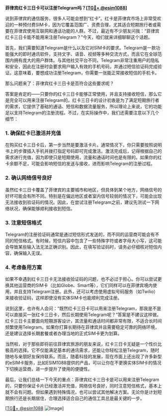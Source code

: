 **菲律宾红卡三日卡可以注册Telegram吗？[[TG💪+ @esim1088](https://t.me/s/esim1088)]**

说到菲律宾的通信服务，很多人可能会想到“红卡”。红卡是菲律宾市场上非常受欢迎的一种预付费SIM卡，因为它覆盖范围广、资费合理，尤其适合短期旅行者或需要在菲律宾使用互联网和通话功能的人群。不过，最近有不少朋友问我：“菲律宾红卡三日卡能不能用来注册Telegram？”今天，咱们就来详细聊聊这个话题。

首先，我们需要知道Telegram是什么以及它对SIM卡的要求。Telegram是一款功能强大的即时通讯软件，支持文字、语音、视频等多种交流方式，而且它在全球范围内拥有庞大的用户群体。与其他社交平台不同，Telegram非常注重用户的隐私和安全，因此在注册时会要求用户输入有效的手机号码，并通过短信验证码完成验证。这意味着，要想成功注册Telegram，你需要一张能正常接收短信的手机卡。

那么问题来了：菲律宾红卡三日卡是否符合这些要求呢？

答案是肯定的——只要你的红卡三日卡能够正常使用，并且支持接收短信，那么它是完全可以用来注册Telegram的。红卡三日卡的设计初衷是为了满足短期旅行者的需求，它提供了基础的通话、短信和数据流量服务，所以理论上来说，它的功能足以支持Telegram的注册流程。不过，在实际操作中，我们还需要注意以下几个细节：

### **1. 确保红卡已激活并充值**
在购买红卡三日卡后，第一步当然是要激活卡片。通常情况下，你只需要按照说明书上的步骤插入手机并拨打指定号码即可完成激活。激活完成后，记得根据自己的需求进行充值，因为即使只是短期使用，流量和通话时间也是有限的。如果你的红卡余额不足，可能会影响短信的发送与接收，进而影响Telegram的注册过程。

### **2. 确认网络信号良好**
虽然红卡三日卡覆盖了菲律宾的主要城市和地区，但具体到某个地方，网络信号的好坏可能会有所不同。特别是在偏远地区或者室内信号较弱的情况下，可能会出现无法接收到验证码的情况。因此，在尝试注册Telegram之前，建议先测试一下网络状况，确保能够顺利接收到短信。

### **3. 注意短信格式**
Telegram的注册验证码通常是通过短信形式发送的，而不同的运营商可能会有不同的短信格式。有时候，短信内容中包含了一些特殊字符或者字母大小写，这可能会导致某些输入法无法正确识别。因此，在填写验证码时，请务必仔细核对短信内容，确保输入无误。

### **4. 考虑备用方案**
如果不幸遇到红卡三日卡无法接收验证码的问题，也不必过于担心。你可以尝试更换其他运营商的SIM卡（比如Globe、Smart等），它们同样可以在菲律宾境内使用，并且支持Telegram注册。此外，还可以考虑使用虚拟号码服务（如Twilio）来接收验证码，这样即使没有实体SIM卡也能顺利完成注册。

说到这里，也许有人会问：“既然红卡三日卡可以用来注册Telegram，那我是不是可以直接买一张红卡三日卡，然后长期使用Telegram呢？”答案是不建议这样做。红卡三日卡主要面向短期游客设计，其流量和通话时间都非常有限，不适合长时间频繁使用Telegram。如果你打算长期待在菲律宾并且需要稳定可靠的网络环境，还是建议选择长期套餐或者办理当地的正式SIM卡更为划算。

当然啦，对于那些即将前往菲律宾旅游的朋友来说，红卡三日卡无疑是一个性价比极高的选择。它不仅能满足基本的通讯需求，还能让你轻松注册Telegram，随时随地与亲朋好友保持联系。而且，随着科技的发展，现在市面上还出现了许多新型的eSIM卡服务，比如ESIM1088提供的产品，可以让你在不更换实体SIM卡的情况下切换运营商，进一步提升了使用的便捷性。

最后，让我们总结一下今天的重点：菲律宾红卡三日卡是可以用来注册Telegram的，只要你保证卡片已经激活并充值，网络信号良好，同时注意短信格式，基本上就不会有问题。但如果遇到特殊情况，也可以尝试其他解决方案。无论你是计划短期旅行还是长期居住，合理选择适合自己的通信工具总是最关键的一步。

[[TG💪+ @esim1088](https://t.me/s/esim1088) ![Image](https://i.postimg.cc/4NQfJmqS/Snipaste-2025-05-13-00-14-12.png)]